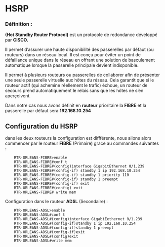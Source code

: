 # HSRP

### Définition : 

<b>(Hot Standby Router Protocol)</b> est un protocole de redondance développé par <b>CISCO.</b> 

Il permet d’assurer une haute disponibilité des passerelles par défaut (ou routeurs) dans un réseau local. Il est conçu pour éviter un point de défaillance unique dans le réseau en offrant une solution de basculement automatique lorsque la passerelle principale devient indisponible. 

Il permet à plusieurs routeurs ou passerelles de collaborer afin de présenter une seule passerelle virtuelle aux hôtes du réseau. Cela garantit que si le routeur actif (qui achemine réellement le trafic) échoue, un routeur de secours prend automatiquement le relais sans que les hôtes ne s’en aperçoivent.

Dans notre cas nous avons définit en <b>routeur</b> prioritaire la <b>FIBRE</b> et la passerelle par défaut sera <b>192.168.10.254</b>

## Configuration du <b>HSRP</b>

dans les deux routeurs la configuration est diffférente, nous allons alors commencer par le routeur <b>FIBRE</b> (Primaire) grace au commandes suivantes :

        RTR-ORLEANS-FIBRE>enable
        RTR-ORLEANS-FIBRE#conf t
        RTR-ORLEANS-FIBRE#(config)interface GigabitEthernet 0/1.239
        RTR-ORLEANS-FIBRE#(config-if) standby 1 ip 192.168.10.254
        RTR-ORLEANS-FIBRE#(config-if) standby 1 priority 110
        RTR-ORLEANS-FIBRE#(config-if) standby 1 preempt
        RTR-ORLEANS-FIBRE#(config-if) exit
        RTR-ORLEANS-FIBRE#(config) exit
        RTR-ORLEANS-FIBRE# write mem

Configuration dans le routeur <b>ADSL</B> (Secondaire) :

        RTR-ORLEANS-ADSL>enable
        RTR-ORLEANS-ADSL#conf t
        RTR-ORLEANS-ADSL#(config)interface GigabiEethernet 0/1.239
        RTR-ORLEANS-ADSL#(config-if)standby 1 ip 192.168.10.254
        RTR-ORLEANS-ADSL#(config-if)standby 1 preempt
        RTR-ORLEANS-ADSL#(config-if)exit
        RTR-ORLEANS-ADSL#(config)exit
        RTR-ORLEANS-ADSL#write mem



